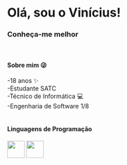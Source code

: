 <h1> Olá, sou o Vinícius! </h1>
<h3>Conheça-me melhor</h3>

<br>

<div> 
<h4>Sobre mim 😜</h4>
-18 anos ✨ <br>
-Estudante SATC <br> 
-Técnico de Informática 💻 <br>
-Engenharia de Software 1/8 <br>
</div>

<br>

<div> 
<h4>Linguagens de Programação</h4>
<img height="40em"src="https://cdn.jsdelivr.net/gh/devicons/devicon/icons/python/python-original.svg" /> 
<img height="40em"src="https://cdn.jsdelivr.net/gh/devicons/devicon/icons/html5/html5-original.svg" />
</div>
